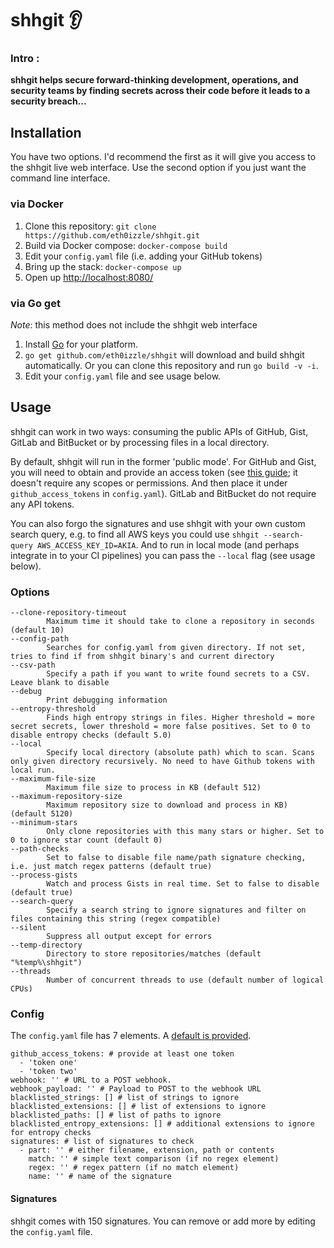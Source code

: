 
# shhgit 👂

### Intro :

**shhgit helps secure forward-thinking development, operations, and security teams by finding secrets across their code before it leads to a security breach...**

## Installation

You have two options. I'd recommend the first as it will give you access to the shhgit live web interface. Use the second option if you just want the command line interface.

### via Docker

1.  Clone this repository: `git clone https://github.com/eth0izzle/shhgit.git`
2.  Build via Docker compose: `docker-compose build`
3.  Edit your `config.yaml` file (i.e. adding your GitHub tokens)
4.  Bring up the stack: `docker-compose up`
5.  Open up [http://localhost:8080/](http://localhost:8080/)

### via Go get

_Note_: this method does not include the shhgit web interface

1.  Install [Go](https://golang.org/doc/install) for your platform.
2.  `go get github.com/eth0izzle/shhgit` will download and build shhgit automatically. Or you can clone this repository and run `go build -v -i`.
3.  Edit your `config.yaml` file and see usage below.

## Usage

shhgit can work in two ways: consuming the public APIs of GitHub, Gist, GitLab and BitBucket or by processing files in a local directory.

By default, shhgit will run in the former 'public mode'. For GitHub and Gist, you will need to obtain and provide an access token (see [this guide](https://help.github.com/en/github/authenticating-to-github/creating-a-personal-access-token-for-the-command-line); it doesn't require any scopes or permissions. And then place it under `github_access_tokens` in `config.yaml`). GitLab and BitBucket do not require any API tokens.

You can also forgo the signatures and use shhgit with your own custom search query, e.g. to find all AWS keys you could use `shhgit --search-query AWS_ACCESS_KEY_ID=AKIA`. And to run in local mode (and perhaps integrate in to your CI pipelines) you can pass the `--local` flag (see usage below).

### Options

```
--clone-repository-timeout
        Maximum time it should take to clone a repository in seconds (default 10)
--config-path
        Searches for config.yaml from given directory. If not set, tries to find if from shhgit binary's and current directory
--csv-path
        Specify a path if you want to write found secrets to a CSV. Leave blank to disable
--debug
        Print debugging information
--entropy-threshold
        Finds high entropy strings in files. Higher threshold = more secret secrets, lower threshold = more false positives. Set to 0 to disable entropy checks (default 5.0)
--local
        Specify local directory (absolute path) which to scan. Scans only given directory recursively. No need to have Github tokens with local run.
--maximum-file-size
        Maximum file size to process in KB (default 512)
--maximum-repository-size
        Maximum repository size to download and process in KB) (default 5120)
--minimum-stars
        Only clone repositories with this many stars or higher. Set to 0 to ignore star count (default 0)
--path-checks
        Set to false to disable file name/path signature checking, i.e. just match regex patterns (default true)
--process-gists
        Watch and process Gists in real time. Set to false to disable (default true)
--search-query
        Specify a search string to ignore signatures and filter on files containing this string (regex compatible)
--silent
        Suppress all output except for errors
--temp-directory
        Directory to store repositories/matches (default "%temp%\shhgit")
--threads
        Number of concurrent threads to use (default number of logical CPUs)

```

### Config

The `config.yaml` file has 7 elements. A [default is provided](https://github.com/eth0izzle/shhgit/blob/master/config.yaml).

```
github_access_tokens: # provide at least one token
  - 'token one'
  - 'token two'
webhook: '' # URL to a POST webhook.
webhook_payload: '' # Payload to POST to the webhook URL
blacklisted_strings: [] # list of strings to ignore
blacklisted_extensions: [] # list of extensions to ignore
blacklisted_paths: [] # list of paths to ignore
blacklisted_entropy_extensions: [] # additional extensions to ignore for entropy checks
signatures: # list of signatures to check
  - part: '' # either filename, extension, path or contents
    match: '' # simple text comparison (if no regex element)
    regex: '' # regex pattern (if no match element)
    name: '' # name of the signature

```

#### Signatures

shhgit comes with 150 signatures. You can remove or add more by editing the `config.yaml` file.



